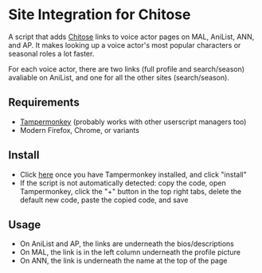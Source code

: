 # Site Integration for Chitose

A script that adds [Chitose](https://themightyhotel.bitbucket.io/chi) links to voice actor pages on MAL, AniList, ANN, and AP. It makes looking up a voice actor's most popular characters or seasonal roles a lot faster.

For each voice actor, there are two links (full profile and search/season) avaliable on AniList, and one for all the other sites (search/season).

## Requirements
- [Tampermonkey](https://www.tampermonkey.net/) (probably works with other userscript managers too)
- Modern Firefox, Chrome, or variants

## Install
- Click [here](https://bitbucket.org/themightyhotel/chi-integration/raw/master/integration.user.js) once you have Tampermonkey installed, and click "install"
- If the script is not automatically detected: copy the code, open Tampermonkey, click the "+" button in the top right tabs, delete the default new code, paste the copied code, and save

## Usage
- On AniList and AP, the links are underneath the bios/descriptions
- On MAL, the link is in the left column underneath the profile picture
- On ANN, the link is underneath the name at the top of the page